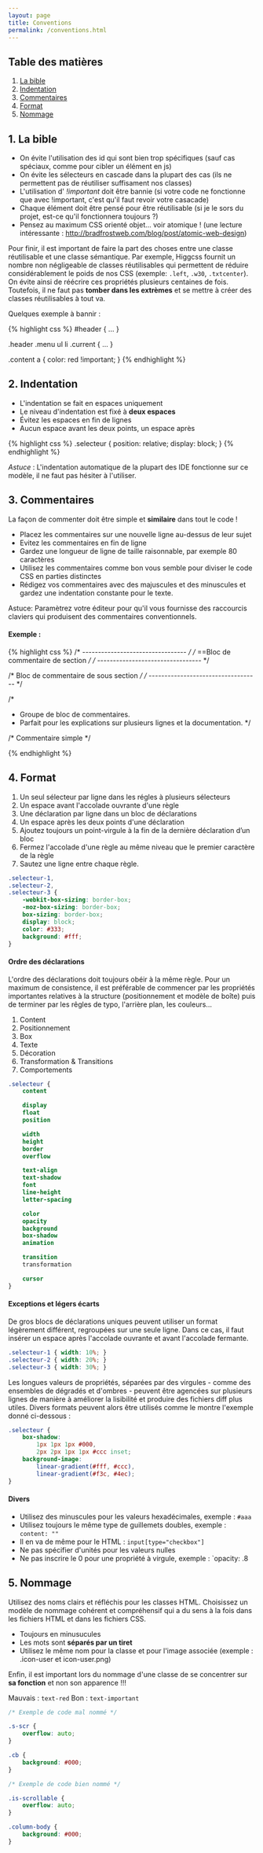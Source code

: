 ```yaml
---
layout: page
title: Conventions
permalink: /conventions.html
---
```


## Table des matières

1. [La bible](#bible)
2. [Indentation](#whitespace)
3. [Commentaires](#comments)
4. [Format](#format)
5. [Nommage](#naming)

<a name="bible"></a>

## 1. La bible

* On évite l'utilisation des id qui sont bien trop spécifiques (sauf cas spéciaux, comme pour cibler un élément en js)
* On évite les sélecteurs en cascade dans la plupart des cas (ils ne permettent pas de réutiliser suffisament nos classes)
* L'utilisation d' *!important* doit être bannie (si votre code ne fonctionne que avec !important, c'est qu'il faut revoir votre casacade)
* Chaque élément doit être pensé pour être réutilisable (si je le sors du projet, est-ce qu'il fonctionnera toujours ?)
* Pensez au maximum CSS orienté objet... voir atomique ! (une lecture intéressante : http://bradfrostweb.com/blog/post/atomic-web-design)

Pour finir, il est important de faire la part des choses entre une classe réutilisable et une classe sémantique.
Par exemple, Higgcss fournit un nombre non négligeable de classes réutilisables qui permettent de réduire considérablement
le poids de nos CSS (exemple: `.left`, `.w30`, `.txtcenter`). On évite ainsi de réécrire ces propriétés plusieurs centaines de fois.
Toutefois, il ne faut pas **tomber dans les extrèmes** et se mettre à créer des classes réutilisables à tout va.



Quelques exemple à bannir :


{% highlight css %}
#header {
   ...
}

.header .menu ul li .current {
   ...
}

.content a {
    color: red !important;
}
{% endhighlight %}

<a name="whitespace"></a>

## 2. Indentation

* L'indentation se fait en espaces uniquement
* Le niveau d'indentation est fixé à **deux espaces**
* Évitez les espaces en fin de lignes
* Aucun espace avant les deux points, un espace après

{% highlight css %}
.selecteur {
  position: relative;
  display: block;
}
{% endhighlight %}

*Astuce* : L'indentation automatique de la plupart des IDE fonctionne sur ce modèle, il ne faut pas hésiter à l'utiliser.

<a name="comments"></a>

## 3. Commentaires

La façon de commenter doit être simple et **similaire** dans tout le code !

* Placez les commentaires sur une nouvelle ligne au-dessus de leur sujet
* Evitez les commentaires en fin de ligne
* Gardez une longueur de ligne de taille raisonnable, par exemple 80
  caractères
* Utilisez les commentaires comme bon vous semble pour diviser le code CSS en
  parties distinctes
* Rédigez vos commentaires avec des majuscules et des minuscules et gardez une
  indentation constante pour le texte.

Astuce: Paramètrez votre éditeur pour qu'il vous fournisse des raccourcis
claviers qui produisent des commentaires conventionnels.

#### Exemple :

{% highlight css %}
/* --------------------------------- */
/* ==Bloc de commentaire de section  */
/* --------------------------------- */

/* Bloc de commentaire de sous section */
/* ----------------------------------- */

/*
 * Groupe de bloc de commentaires.
 * Parfait pour les explications sur plusieurs lignes et la documentation.
 */

/* Commentaire simple */

{% endhighlight %}

<a name="format"></a>

## 4. Format

1. Un seul sélecteur par ligne dans les régles à plusieurs sélecteurs
2. Un espace avant l'accolade ouvrante d'une règle
3. Une déclaration par ligne dans un bloc de déclarations
5. Un espace après les deux points d'une déclaration
6. Ajoutez toujours un point-virgule à la fin de la dernière déclaration d’un
   bloc
7. Fermez l'accolade d'une règle au même niveau que le premier caractère de la
   règle
8. Sautez une ligne entre chaque règle.

```css
.selecteur-1,
.selecteur-2,
.selecteur-3 {
    -webkit-box-sizing: border-box;
    -moz-box-sizing: border-box;
    box-sizing: border-box;
    display: block;
    color: #333;
    background: #fff;
}
```

#### Ordre des déclarations

L'ordre des déclarations doit toujours obéir à la même règle. Pour un maximum de consistence, il
est préférable de commencer par les propriétés importantes relatives à la structure (positionnement et modèle de
boîte) puis de terminer par les rêgles de typo, l'arrière plan, les couleurs...

1. Content
2. Positionnement
3. Box
4. Texte
5. Décoration
6. Transformation & Transitions
7. Comportements

```css
.selecteur {
    content

    display
    float
    position

    width
    height
    border
    overflow

    text-align
    text-shadow
    font
    line-height
    letter-spacing

    color
    opacity
    background
    box-shadow
    animation

    transition
    transformation

    cursor
}
```


#### Exceptions et légers écarts

De gros blocs de déclarations uniques peuvent utiliser un format légèrement
différent, regroupées sur une seule ligne. Dans ce cas, il faut insérer un
espace après l'accolade ouvrante et avant l'accolade fermante.

```css
.selecteur-1 { width: 10%; }
.selecteur-2 { width: 20%; }
.selecteur-3 { width: 30%; }
```

Les longues valeurs de propriétés, séparées par des virgules - comme des
ensembles de dégradés et d'ombres - peuvent être agencées sur plusieurs lignes
de manière à améliorer la lisibilité et produire des fichiers diff plus utiles.
Divers formats peuvent alors être utilisés comme le montre l'exemple donné
ci-dessous :

```css
.selecteur {
    box-shadow:
        1px 1px 1px #000,
        2px 2px 1px 1px #ccc inset;
    background-image:
        linear-gradient(#fff, #ccc),
        linear-gradient(#f3c, #4ec);
}
```

#### Divers

* Utilisez des minuscules pour les valeurs hexadécimales, exemple : `#aaa`
* Utilisez toujours le même type de guillemets doubles, exemple : `content: ""`
* Il en va de même pour le HTML :  `input[type="checkbox"]`
* Ne pas spécifier d'unités pour les valeurs nulles
* Ne pas inscrire le 0 pour une propriété à virgule, exemple : `opacity: .8

<a name="naming"></a>
## 5. Nommage

Utilisez des noms clairs et réfléchis pour les classes HTML. Choisissez un
modèle de nommage cohérent et compréhensif qui a du sens à la fois dans les
fichiers HTML et dans les fichiers CSS.

* Toujours en minusucules
* Les mots sont **séparés par un tiret**
* Utilisez le même nom pour la classe et pour l'image associée (exemple : .icon-user et icon-user.png)

Enfin, il est important lors du nommage d'une classe de se concentrer sur **sa fonction** et non son apparence !!!

Mauvais : `text-red`
Bon     : `text-important`


```css
/* Exemple de code mal nommé */

.s-scr {
    overflow: auto;
}

.cb {
    background: #000;
}

/* Exemple de code bien nommé */

.is-scrollable {
    overflow: auto;
}

.column-body {
    background: #000;
}
```

